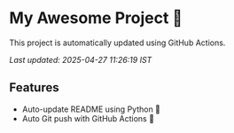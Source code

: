 # My Awesome Project 🚀

This project is automatically updated using GitHub Actions.

_Last updated: 2025-04-27 11:26:19 IST_

## Features
- Auto-update README using Python 🐍
- Auto Git push with GitHub Actions 🤖
